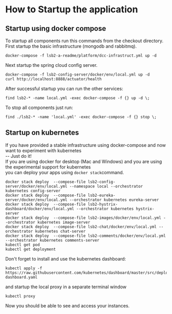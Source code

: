# How to Startup the application  

## Startup using docker compose  

To startup all components run this commands from the checkout directory.  
First startup the basic infrastructure (mongodb and rabbitmq).  

```
docker-compose -f lsb2-a-readme/platform/dcc-infrastruct.yml up -d
```

Next startup the spring cloud config server.  

```
docker-compose -f lsb2-config-server/docker/env/local.yml up -d
curl http://localhost:8888/actuator/health
```

After successful startup you can run the other services:  

```
find lsb2-* -name local.yml -exec docker-compose -f {} up -d \;
```

To stop all components just run:  
```
find ./lsb2-* -name 'local.yml' -exec docker-compose -f {} stop \;  
```

## Startup on kubernetes  

If you have provided a stable infrastructure using docker-compose and now want to experiment with kubernetes  
-- Just do it!  
If you are using docker for desktop (Mac and Windows) and you are using the experimental support for kubernetes   
you can deploy your apps using `docker stack`command.  

```
docker stack deploy  --compose-file lsb2-config-server/docker/env/local.yml --namespace local --orchestrator kubernetes config-server
docker stack deploy  --compose-file lsb2-eureka-server/docker/env/local.yml --orchestrator kubernetes eureka-server
docker stack deploy  --compose-file lsb2-hystrix-dashboard/docker/env/local.yml --orchestrator kubernetes hystrix-server
docker stack deploy  --compose-file lsb2-images/docker/env/local.yml --orchestrator kubernetes image-server
docker stack deploy  --compose-file lsb2-chat/docker/env/local.yml --orchestrator kubernetes chat-server
docker stack deploy  --compose-file lsb2-comments/docker/env/local.yml --orchestrator kubernetes comments-server
kubectl get pod
kubectl get deployment
```

Don't forget to install and use the kubernetes dashboard:  

```
kubectl apply -f https://raw.githubusercontent.com/kubernetes/dashboard/master/src/deploy/recommended/kubernetes-dashboard.yaml  
```

and startup the local proxy in a separate terminal window  

```
kubectl proxy 
```

Now you should be able to see and access your instances.
